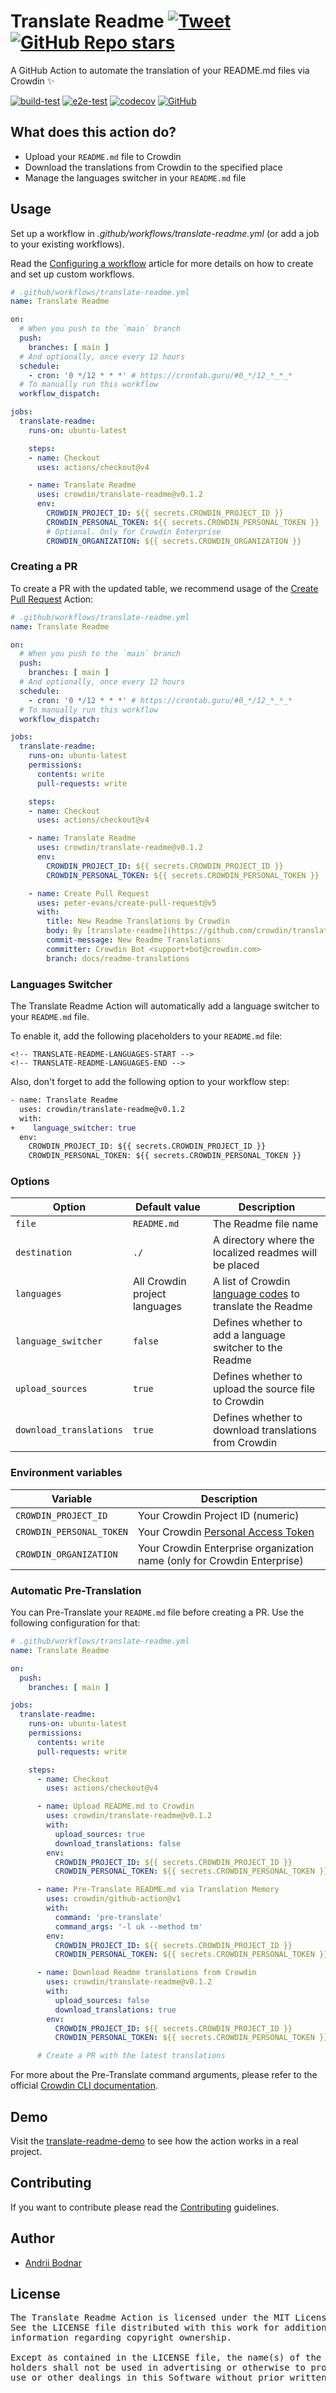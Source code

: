 # Translate Readme [![Tweet](https://img.shields.io/twitter/url/http/shields.io.svg?style=social)](https://twitter.com/intent/tweet?url=https%3A%2F%2Fgithub.com%2Fcrowdin%2Ftranslate-readme&text=A%20GitHub%20Action%20to%20automate%20the%20translation%20of%20your%20README%20files%20via%20Crowdin)&nbsp;[![GitHub Repo stars](https://img.shields.io/github/stars/crowdin/translate-readme?style=social&cacheSeconds=1800)](https://github.com/crowdin/translate-readme/stargazers)

A GitHub Action to automate the translation of your README.md files via Crowdin ✨

[![build-test](https://github.com/crowdin/translate-readme/actions/workflows/test.yml/badge.svg)](https://github.com/crowdin/translate-readme/actions/workflows/test.yml)
[![e2e-test](https://github.com/crowdin/translate-readme/actions/workflows/e2e-test.yml/badge.svg)](https://github.com/crowdin/translate-readme/actions/workflows/e2e-test.yml)
[![codecov](https://codecov.io/github/crowdin/translate-readme/branch/main/graph/badge.svg?token=IWJHNN05QB)](https://codecov.io/github/crowdin/translate-readme)
[![GitHub](https://img.shields.io/github/license/crowdin/translate-readme?cacheSeconds=50000)](https://github.com/crowdin/translate-readme/blob/master/LICENSE)

## What does this action do?

- Upload your `README.md` file to Crowdin
- Download the translations from Crowdin to the specified place
- Manage the languages switcher in your `README.md` file

## Usage

Set up a workflow in *.github/workflows/translate-readme.yml* (or add a job to your existing workflows).

Read the [Configuring a workflow](https://help.github.com/en/articles/configuring-a-workflow) article for more details on how to create and set up custom workflows.

```yaml
# .github/workflows/translate-readme.yml
name: Translate Readme

on:
  # When you push to the `main` branch
  push:
    branches: [ main ]
  # And optionally, once every 12 hours
  schedule:
    - cron: '0 */12 * * *' # https://crontab.guru/#0_*/12_*_*_*
  # To manually run this workflow
  workflow_dispatch:

jobs:
  translate-readme:
    runs-on: ubuntu-latest

    steps:
    - name: Checkout
      uses: actions/checkout@v4

    - name: Translate Readme
      uses: crowdin/translate-readme@v0.1.2
      env:
        CROWDIN_PROJECT_ID: ${{ secrets.CROWDIN_PROJECT_ID }}
        CROWDIN_PERSONAL_TOKEN: ${{ secrets.CROWDIN_PERSONAL_TOKEN }}
        # Optional. Only for Crowdin Enterprise
        CROWDIN_ORGANIZATION: ${{ secrets.CROWDIN_ORGANIZATION }}
```

### Creating a PR

To create a PR with the updated table, we recommend usage of the [Create Pull Request](https://github.com/peter-evans/create-pull-request) Action:

```yaml
# .github/workflows/translate-readme.yml
name: Translate Readme

on:
  # When you push to the `main` branch
  push:
    branches: [ main ]
  # And optionally, once every 12 hours
  schedule:
    - cron: '0 */12 * * *' # https://crontab.guru/#0_*/12_*_*_*
  # To manually run this workflow
  workflow_dispatch:

jobs:
  translate-readme:
    runs-on: ubuntu-latest
    permissions:
      contents: write
      pull-requests: write

    steps:
    - name: Checkout
      uses: actions/checkout@v4

    - name: Translate Readme
      uses: crowdin/translate-readme@v0.1.2
      env:
        CROWDIN_PROJECT_ID: ${{ secrets.CROWDIN_PROJECT_ID }}
        CROWDIN_PERSONAL_TOKEN: ${{ secrets.CROWDIN_PERSONAL_TOKEN }}

    - name: Create Pull Request
      uses: peter-evans/create-pull-request@v5
      with:
        title: New Readme Translations by Crowdin
        body: By [translate-readme](https://github.com/crowdin/translate-readme) GitHub action
        commit-message: New Readme Translations
        committer: Crowdin Bot <support+bot@crowdin.com>
        branch: docs/readme-translations
```

### Languages Switcher

The Translate Readme Action will automatically add a language switcher to your `README.md` file.

To enable it, add the following placeholders to your `README.md` file:

```
<!-- TRANSLATE-README-LANGUAGES-START -->
<!-- TRANSLATE-README-LANGUAGES-END -->
```

Also, don't forget to add the following option to your workflow step:

```diff
​- name: Translate Readme
  uses: crowdin/translate-readme@v0.1.2
  with:
+    language_switcher: true
  env:
    CROWDIN_PROJECT_ID: ${{ secrets.CROWDIN_PROJECT_ID }}
    CROWDIN_PERSONAL_TOKEN: ${{ secrets.CROWDIN_PERSONAL_TOKEN }}
```

### Options

| Option                  | Default value                 | Description                                                                                              |
|-------------------------|-------------------------------|----------------------------------------------------------------------------------------------------------|
| `file`                  | `README.md`                   | The Readme file name                                                                                     |
| `destination`           | `./`                          | A directory where the localized readmes will be placed                                                   |
| `languages`             | All Crowdin project languages | A list of Crowdin [language codes](https://developer.crowdin.com/language-codes) to translate the Readme |
| `language_switcher`     | `false`                       | Defines whether to add a language switcher to the Readme                                                 |
| `upload_sources`        | `true`                        | Defines whether to upload the source file to Crowdin                                                     |
| `download_translations` | `true`                        | Defines whether to download translations from Crowdin                                                    |

### Environment variables

| Variable                 | Description                                                                             |
|--------------------------|-----------------------------------------------------------------------------------------|
| `CROWDIN_PROJECT_ID`     | Your Crowdin Project ID (numeric)                                                       |
| `CROWDIN_PERSONAL_TOKEN` | Your Crowdin [Personal Access Token](https://support.crowdin.com/account-settings/#api) |
| `CROWDIN_ORGANIZATION`   | Your Crowdin Enterprise organization name (only for Crowdin Enterprise)                 |

### Automatic Pre-Translation

You can Pre-Translate your `README.md` file before creating a PR. Use the following configuration for that:

```yaml
# .github/workflows/translate-readme.yml
name: Translate Readme

on:
  push:
    branches: [ main ]

jobs:
  translate-readme:
    runs-on: ubuntu-latest
    permissions:
      contents: write
      pull-requests: write

    steps:
      - name: Checkout
        uses: actions/checkout@v4

      - name: Upload README.md to Crowdin
        uses: crowdin/translate-readme@v0.1.2
        with:
          upload_sources: true
          download_translations: false
        env:
          CROWDIN_PROJECT_ID: ${{ secrets.CROWDIN_PROJECT_ID }}
          CROWDIN_PERSONAL_TOKEN: ${{ secrets.CROWDIN_PERSONAL_TOKEN }}

      - name: Pre-Translate README.md via Translation Memory
        uses: crowdin/github-action@v1
        with:
          command: 'pre-translate'
          command_args: '-l uk --method tm'
        env:
          CROWDIN_PROJECT_ID: ${{ secrets.CROWDIN_PROJECT_ID }}
          CROWDIN_PERSONAL_TOKEN: ${{ secrets.CROWDIN_PERSONAL_TOKEN }}

      - name: Download Readme translations from Crowdin
        uses: crowdin/translate-readme@v0.1.2
        with:
          upload_sources: false
          download_translations: true
        env:
          CROWDIN_PROJECT_ID: ${{ secrets.CROWDIN_PROJECT_ID }}
          CROWDIN_PERSONAL_TOKEN: ${{ secrets.CROWDIN_PERSONAL_TOKEN }}

      # Create a PR with the latest translations
```

For more about the Pre-Translate command arguments, please refer to the official [Crowdin CLI documentation](https://crowdin.github.io/crowdin-cli/commands/crowdin-pre-translate).

## Demo

Visit the [translate-readme-demo](https://github.com/andrii-bodnar/translate-readme-demo) to see how the action works in a real project.

## Contributing

If you want to contribute please read the [Contributing](/CONTRIBUTING.md) guidelines.

## Author

- [Andrii Bodnar](https://github.com/andrii-bodnar/)

## License

<pre>
The Translate Readme Action is licensed under the MIT License.
See the LICENSE file distributed with this work for additional
information regarding copyright ownership.

Except as contained in the LICENSE file, the name(s) of the above copyright
holders shall not be used in advertising or otherwise to promote the sale,
use or other dealings in this Software without prior written authorization.
</pre>
